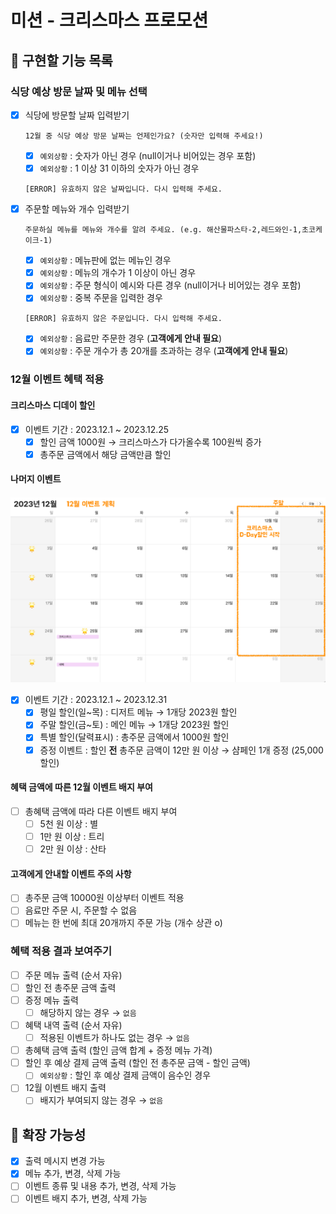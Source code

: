 # 미션 - 크리스마스 프로모션

## 🚀 구현할 기능 목록

### 식당 예상 방문 날짜 및 메뉴 선택
- [x] 식당에 방문할 날짜 입력받기
    ```
    12월 중 식당 예상 방문 날짜는 언제인가요? (숫자만 입력해 주세요!)
    ```
    - [x] `예외상황` : 숫자가 아닌 경우 (null이거나 비어있는 경우 포함)
    - [x] `예외상황` : 1 이상 31 이하의 숫자가 아닌 경우
    ```
    [ERROR] 유효하지 않은 날짜입니다. 다시 입력해 주세요.
    ```
- [x] 주문할 메뉴와 개수 입력받기
    ```
    주문하실 메뉴를 메뉴와 개수를 알려 주세요. (e.g. 해산물파스타-2,레드와인-1,초코케이크-1)
    ```
    - [x] `예외상황` : 메뉴판에 없는 메뉴인 경우
    - [x] `예외상황` : 메뉴의 개수가 1 이상이 아닌 경우
    - [x] `예외상황` : 주문 형식이 예시와 다른 경우 (null이거나 비어있는 경우 포함)
    - [x] `예외상황` : 중복 주문을 입력한 경우
    ```
    [ERROR] 유효하지 않은 주문입니다. 다시 입력해 주세요.
    ```
    - [x] `예외상황` : 음료만 주문한 경우 (**고객에게 안내 필요**)
    - [x] `예외상황` : 주문 개수가 총 20개를 초과하는 경우 (**고객에게 안내 필요**)

### 12월 이벤트 혜택 적용

#### 크리스마스 디데이 할인
- [x] 이벤트 기간 : 2023.12.1 ~ 2023.12.25
    - [x] 할인 금액 1000원 → 크리스마스가 다가올수록 100원씩 증가
    - [x] 총주문 금액에서 해당 금액만큼 할인

#### 나머지 이벤트
![](../image.png)
- [x] 이벤트 기간 : 2023.12.1 ~ 2023.12.31
    - [x] 평일 할인(일~목) : 디저트 메뉴 → 1개당 2023원 할인
    - [x] 주말 할인(금~토) : 메인 메뉴 → 1개당 2023원 할인
    - [x] 특별 할인(달력표시) : 총주문 금액에서 1000원 할인
    - [x] 증정 이벤트 : 할인 **전** 총주문 금액이 12만 원 이상 → 샴페인 1개 증정 (25,000 할인)

#### 혜택 금액에 따른 12월 이벤트 배지 부여
- [ ] 총혜택 금액에 따라 다른 이벤트 배지 부여
    - [ ] 5천 원 이상 : 별
    - [ ] 1만 원 이상 : 트리
    - [ ] 2만 원 이상 : 산타

#### 고객에게 안내할 이벤트 주의 사항
- [ ] 총주문 금액 10000원 이상부터 이벤트 적용
- [ ] 음료만 주문 시, 주문할 수 없음
- [ ] 메뉴는 한 번에 최대 20개까지 주문 가능 (개수 상관 o)

### 혜택 적용 결과 보여주기
- [ ] 주문 메뉴 출력 (순서 자유)
- [ ] 할인 전 총주문 금액 출력
- [ ] 증정 메뉴 출력
    - [ ] 해당하지 않는 경우 → `없음`
- [ ] 혜택 내역 출력 (순서 자유)
    - [ ] 적용된 이벤트가 하나도 없는 경우 → `없음`
- [ ] 총혜택 금액 출력 (할인 금액 합계 + 증정 메뉴 가격)
- [ ] 할인 후 예상 결제 금액 출력 (할인 전 총주문 금액 - 할인 금액)
    - [ ] `예외상황` : 할인 후 예상 결제 금액이 음수인 경우
- [ ] 12월 이벤트 배지 출력
    - [ ] 배지가 부여되지 않는 경우 → `없음`

## 🧠 확장 가능성
- [x] 출력 메시지 변경 가능
- [x] 메뉴 추가, 변경, 삭제 가능
- [ ] 이벤트 종류 및 내용 추가, 변경, 삭제 가능
- [ ] 이벤트 배지 추가, 변경, 삭제 가능